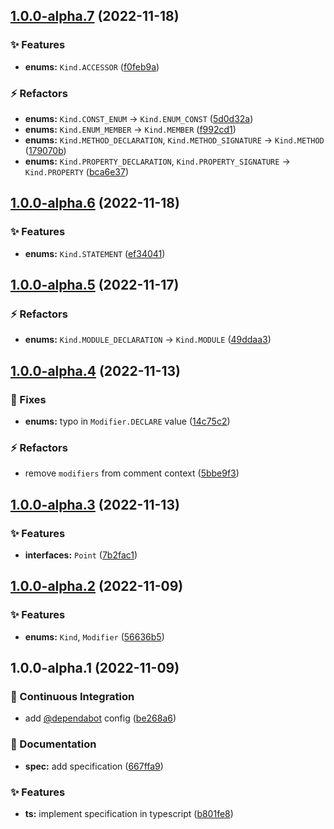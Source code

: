## [1.0.0-alpha.7](https://github.com/flex-development/docast/compare/1.0.0-alpha.6...1.0.0-alpha.7) (2022-11-18)


### :sparkles: Features

* **enums:** `Kind.ACCESSOR` ([f0feb9a](https://github.com/flex-development/docast/commit/f0feb9ab2f157e5373c81eb819e28f885db4b8d4))


### :zap: Refactors

* **enums:** `Kind.CONST_ENUM` -> `Kind.ENUM_CONST` ([5d0d32a](https://github.com/flex-development/docast/commit/5d0d32a24c43228aab0c52030c1d85f4fbd01c48))
* **enums:** `Kind.ENUM_MEMBER` -> `Kind.MEMBER` ([f992cd1](https://github.com/flex-development/docast/commit/f992cd14bf52630a34f52d3e4e3ae18fb7f2d725))
* **enums:** `Kind.METHOD_DECLARATION`, `Kind.METHOD_SIGNATURE` -> `Kind.METHOD` ([179070b](https://github.com/flex-development/docast/commit/179070b209b9e4112358407767ca99f14b466579))
* **enums:** `Kind.PROPERTY_DECLARATION`, `Kind.PROPERTY_SIGNATURE` -> `Kind.PROPERTY` ([bca6e37](https://github.com/flex-development/docast/commit/bca6e3734a39311485dde66ae44ae0ed3533102c))

## [1.0.0-alpha.6](https://github.com/flex-development/docast/compare/1.0.0-alpha.5...1.0.0-alpha.6) (2022-11-18)


### :sparkles: Features

* **enums:** `Kind.STATEMENT` ([ef34041](https://github.com/flex-development/docast/commit/ef3404175f762b0f6a51b63827e929dbfff70e16))

## [1.0.0-alpha.5](https://github.com/flex-development/docast/compare/1.0.0-alpha.4...1.0.0-alpha.5) (2022-11-17)


### :zap: Refactors

* **enums:** `Kind.MODULE_DECLARATION` -> `Kind.MODULE` ([49ddaa3](https://github.com/flex-development/docast/commit/49ddaa3975618dbda6eec5fd2efbed6219afedad))

## [1.0.0-alpha.4](https://github.com/flex-development/docast/compare/1.0.0-alpha.3...1.0.0-alpha.4) (2022-11-13)


### :bug: Fixes

* **enums:** typo in `Modifier.DECLARE` value ([14c75c2](https://github.com/flex-development/docast/commit/14c75c2f3c3814e78b70a09c84333ae22807462b))


### :zap: Refactors

* remove `modifiers` from comment context ([5bbe9f3](https://github.com/flex-development/docast/commit/5bbe9f3f266379047cda06cf9c1e37aef693a7f0))

## [1.0.0-alpha.3](https://github.com/flex-development/docast/compare/1.0.0-alpha.2...1.0.0-alpha.3) (2022-11-13)


### :sparkles: Features

* **interfaces:** `Point` ([7b2fac1](https://github.com/flex-development/docast/commit/7b2fac1ec94cecc90784914f7d58bdcbdf20ad70))

## [1.0.0-alpha.2](https://github.com/flex-development/docast/compare/1.0.0-alpha.1...1.0.0-alpha.2) (2022-11-09)


### :sparkles: Features

* **enums:** `Kind`, `Modifier` ([56636b5](https://github.com/flex-development/docast/commit/56636b539d95d0dbe2f439caf076dd99d63c707c))

## 1.0.0-alpha.1 (2022-11-09)


### :robot: Continuous Integration

* add [@dependabot](https://github.com/dependabot) config ([be268a6](https://github.com/flex-development/docast/commit/be268a6e64251acab24f553c5099cd0746338405))


### :pencil: Documentation

* **spec:** add specification ([667ffa9](https://github.com/flex-development/docast/commit/667ffa93bbf109176c5ecab839e5da4d3630a46b))


### :sparkles: Features

* **ts:** implement specification in typescript ([b801fe8](https://github.com/flex-development/docast/commit/b801fe8462e39c460c0de44fdef263b03ea7d0b4))

